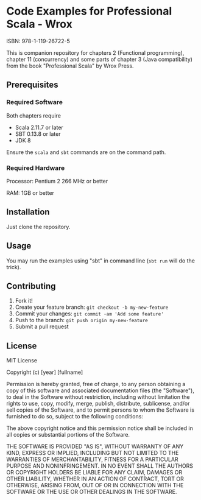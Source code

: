 # Code Examples for Professional Scala - Wrox

ISBN: 978-1-119-26722-5

This is companion repository for chapters 2 (Functional programming), chapter 11 (concurrency) and some parts of chapter 3 (Java compatibility) from the book "Professional Scala" by Wrox Press.

## Prerequisites

### Required Software

Both chapters require

 - Scala 2.11.7 or later
 - SBT 0.13.8 or later
 - JDK 8

Ensure the `scala` and `sbt` commands are on the command path.

### Required Hardware

Processor: Pentium 2 266 MHz or better

RAM: 1GB or better

## Installation

Just clone the repository.

## Usage

You may run the examples using "sbt" in command line (`sbt run` will do the trick).

## Contributing

1. Fork it!
2. Create your feature branch: `git checkout -b my-new-feature`
3. Commit your changes: `git commit -am 'Add some feature'`
4. Push to the branch: `git push origin my-new-feature`
5. Submit a pull request 

## License

MIT License

Copyright (c) [year] [fullname]

Permission is hereby granted, free of charge, to any person obtaining a copy
of this software and associated documentation files (the "Software"), to deal
in the Software without restriction, including without limitation the rights
to use, copy, modify, merge, publish, distribute, sublicense, and/or sell
copies of the Software, and to permit persons to whom the Software is
furnished to do so, subject to the following conditions:

The above copyright notice and this permission notice shall be included in all
copies or substantial portions of the Software.

THE SOFTWARE IS PROVIDED "AS IS", WITHOUT WARRANTY OF ANY KIND, EXPRESS OR
IMPLIED, INCLUDING BUT NOT LIMITED TO THE WARRANTIES OF MERCHANTABILITY,
FITNESS FOR A PARTICULAR PURPOSE AND NONINFRINGEMENT. IN NO EVENT SHALL THE
AUTHORS OR COPYRIGHT HOLDERS BE LIABLE FOR ANY CLAIM, DAMAGES OR OTHER
LIABILITY, WHETHER IN AN ACTION OF CONTRACT, TORT OR OTHERWISE, ARISING FROM,
OUT OF OR IN CONNECTION WITH THE SOFTWARE OR THE USE OR OTHER DEALINGS IN THE
SOFTWARE.
